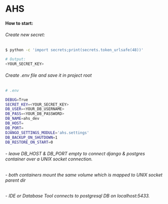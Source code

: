# AHS

#### How to start:

###### Create new secret:
```bash
$ python -c 'import secrets;print(secrets.token_urlsafe(48))'

# Output:
<YOUR_SECRET_KEY>
```
###### Create .env file and save it in project root
```bash
# .env

DEBUG=True
SECRET_KEY=<YOUR_SECRET_KEY>
DB_USER=<YOUR_DB_USERNAME>
DB_PASS=<YOUR_DB_PASSWORD>
DB_NAME=ahs_dev
DB_HOST=
DB_PORT=
DJANGO_SETTINGS_MODULE='ahs.settings'
DB_BACKUP_ON_SHUTDOWN=1
DB_RESTORE_ON_START=0
```
###### - leave DB_HOST & DB_PORT empty to connect django & postgres container over a UNIX socket connection.
###### - both containers mount the same volume which is mapped to UNIX socket parent dir
###### - IDE or Database Tool connects to postgresql DB on localhost:5433.